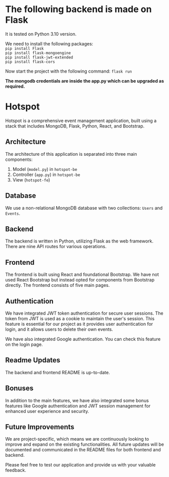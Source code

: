 # The following backend is made on Flask
It is tested on Python 3.10 version.

We need to install the following packages:<br/>
```pip install Flask```<br/>
```pip install flask-mongoengine ```<br/>
```pip install flask-jwt-extended```<br/>
```pip install flask-cors```<br/>

Now start the project with the following command:
```flask run```


**The mongodb credentials are inside the app.py which can be upgraded as required.**

# Hotspot

Hotspot is a comprehensive event management application, built using a stack that includes MongoDB, Flask, Python, React, and Bootstrap. 

## Architecture

The architecture of this application is separated into three main components: 

1. Model (`model.py`) in `hotspot-be`
2. Controller (`app.py`) in `hotspot-be`
3. View (`hotspot-fe`)

## Database

We use a non-relational MongoDB database with two collections: `Users` and `Events`.

## Backend

The backend is written in Python, utilizing Flask as the web framework. There are nine API routes for various operations.

## Frontend

The frontend is built using React and foundational Bootstrap. We have not used React Bootstrap but instead opted for components from Bootstrap directly. The frontend consists of five main pages.

## Authentication

We have integrated JWT token authentication for secure user sessions. The token from JWT is used as a cookie to maintain the user's session. This feature is essential for our project as it provides user authentication for login, and it allows users to delete their own events.

We have also integrated Google authentication. You can check this feature on the login page.

## Readme Updates

The backend and frontend README is up-to-date.

## Bonuses

In addition to the main features, we have also integrated some bonus features like Google authentication and JWT session management for enhanced user experience and security.

## Future Improvements

We are project-specific, which means we are continuously looking to improve and expand on the existing functionalities. All future updates will be documented and communicated in the README files for both frontend and backend. 

Please feel free to test our application and provide us with your valuable feedback.